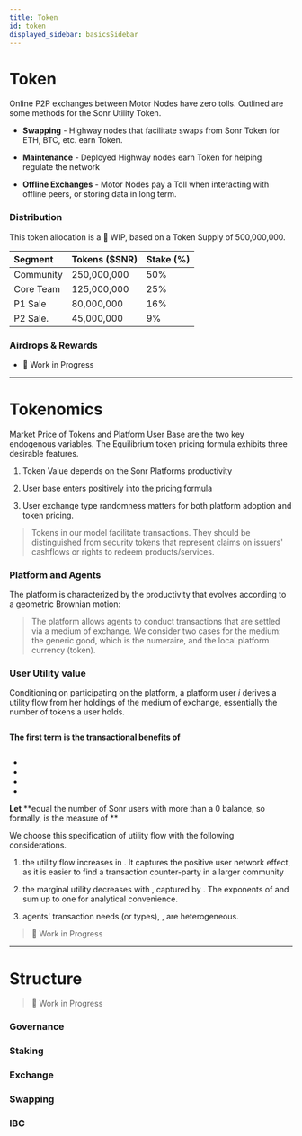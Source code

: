 ```yaml
---
title: Token
id: token
displayed_sidebar: basicsSidebar
---
```

# Token
Online P2P exchanges between Motor Nodes have zero tolls. Outlined are some methods for the Sonr Utility Token.

*   **Swapping** - Highway nodes that facilitate swaps from Sonr Token for ETH, BTC, etc. earn Token.

*   **Maintenance** - Deployed Highway nodes earn Token for helping regulate the network

*   **Offline Exchanges** - Motor Nodes pay a Toll when interacting with offline peers, or storing data in long term.

### Distribution

This token allocation is a 🚧 WIP, based on a Token Supply of 500,000,000.

| Segment   | Tokens ($SNR) | Stake (%) |
| :-------- | :------------ | :-------- |
| Community | 250,000,000   | 50%       |
| Core Team | 125,000,000   | 25%       |
| P1 Sale   | 80,000,000    | 16%       |
| P2 Sale.  | 45,000,000    | 9%        |

### Airdrops & Rewards

*   🚧 Work in Progress

***

# Tokenomics

Market Price of Tokens and Platform User Base are the two key endogenous variables. The Equilibrium token pricing formula exhibits three desirable features.

1.  Token Value depends on the Sonr Platforms productivity

2.  User base enters positively into the pricing formula

3.  User exchange type randomness matters for both platform adoption and token pricing.

> Tokens in our model facilitate transactions. They should be distinguished from security tokens that represent claims on issuers' cashflows or rights to redeem products/services.

### Platform and Agents

The platform is characterized by the productivity that evolves according to a geometric Brownian motion:

> The platform allows agents to conduct transactions that are settled via a medium of exchange. We consider two cases for the medium: the generic good, which is the numeraire, and the local platform currency (token).

### User Utility value

Conditioning on participating on the platform, a platform user $i$ derives a utility flow from her holdings of the medium of exchange,  essentially the number of tokens a user holds.

```html
```

**The first term is the transactional benefits of**&#x20;

```html
```

*

*

*

*

**Let**  **equal the number of Sonr users with more than a 0 balance, so formally,  is the measure of **

We choose this specification of utility flow with the following considerations.

1.  the utility flow increases in . It captures the positive user network effect, as it is easier to find a transaction counter-party in a larger community

2.  the marginal utility decreases with , captured by . The exponents of  and  sum up to one for analytical convenience.

3.  agents' transaction needs (or types), , are heterogeneous.

> 🚧 Work in Progress

***

# Structure

> 🚧 Work in Progress

### Governance

### Staking

### Exchange

### Swapping

### IBC
